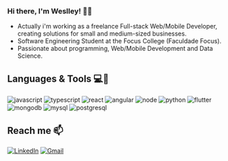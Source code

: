 ### Hi there, I'm Weslley! 👋🏽
- Actually i'm working as a freelance Full-stack Web/Mobile Developer, creating solutions for small and medium-sized businesses.
- Software Engineering Student at the Focus College (Faculdade Focus).
- Passionate about programming, Web/Mobile Development and Data Science.

## Languages & Tools 💻📱
<div style="display: inline">
  <img align="center" alt="javascript" src="https://img.shields.io/badge/javascript-f7e01d?style=for-the-badge&logo=javascript&logoColor=black" />
  <img align="center" alt="typescript" src="https://img.shields.io/badge/typescript-3179c7?style=for-the-badge&logo=typescript&logoColor=white" />
  <img align="center" alt="react" src="https://img.shields.io/badge/react-282b33?style=for-the-badge&logo=react&logoColor=7ee1ff" />
  <img align="center" alt="angular" src="https://img.shields.io/badge/angular-ff0132?style=for-the-badge&logo=angular&logoColor=white" />
  <img align="center" alt="node" src="https://img.shields.io/badge/node-white?style=for-the-badge&logo=nodedotjs&logoColor=75ac60" />
   <img align="center" alt="python" src="https://img.shields.io/badge/Python-3776AB?style=for-the-badge&logo=python&logoColor=white" />
  <img align="center" alt="flutter" src="https://img.shields.io/badge/flutter-white?style=for-the-badge&logo=flutter&logoColor=4cd4fa" />
   <img align="center" alt="mongodb" src="https://img.shields.io/badge/mongo_db-white?style=for-the-badge&logo=mongodb&logoColor=4baf3e" />
  <img align="center" alt="mysql" src="https://img.shields.io/badge/MySQL-005C84?style=for-the-badge&logo=mysql&logoColor=white" />
  <img align="center" alt="postgresql" src="https://img.shields.io/badge/postgresql-326793?style=for-the-badge&logo=postgresql&logoColor=white" />
</div><br/>

## Reach me 📫
[![LinkedIn](https://img.shields.io/badge/LinkedIn-0077B5?style=for-the-badge&logo=linkedin&logoColor=white)](https://www.linkedin.com/in/weslley-evangelista/) 
[![Gmail](https://img.shields.io/badge/-weslley.evangelista.dev@gmail.com-D14836?style=for-the-badge&logo=gmail&logoColor=white&link=mailto:weslley.evangelista.dev@gmail.com)](mailto:weslley.evangelista.dev@gmail.com)
